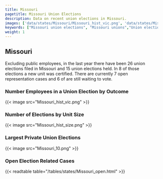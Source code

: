 ```yaml
---
title: Missouri
pagetitle: Missouri Union Elections
description: Data on recent union elections in Missouri.
images: ['data/states/Missouri/Missouri_hist_vic.png', 'data/states/Missouri/Missouri_hist_size.png', 'data/states/Missouri/Missouri_10.png']
keywords: ["Missouri union elections", "Missouri unions","Union elections"]
weight: 1
---
```

##  Missouri

Excluding public employees, in the last year there have been 26 union elections filed in Missouri and 15 union elections held. In 8 of those elections a new unit was certified. There are currently 7 open representation cases and 6 of are still waiting to vote.

### Number Employees in a Union Election by Outcome
{{< image src="Missouri_hist_vic.png" >}}

### Number of Elections by Unit Size
{{< image src="Missouri_hist_size.png" >}}

### Largest Private Union Elections
{{< image src="Missouri_10.png" >}}

### Open Election Related Cases
{{< readtable table="/tables/states/Missouri_open.html" >}}

